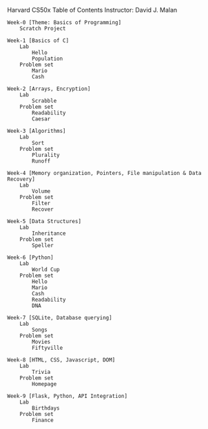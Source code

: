 Harvard CS50x Table of Contents
Instructor: David J. Malan

    Week-0 [Theme: Basics of Programming]
        Scratch Project

    Week-1 [Basics of C]
        Lab
            Hello
            Population
        Problem set
            Mario
            Cash

    Week-2 [Arrays, Encryption]
        Lab
            Scrabble
        Problem set
            Readability
            Caesar

    Week-3 [Algorithms]
        Lab
            Sort
        Problem set
            Plurality
            Runoff

    Week-4 [Memory organization, Pointers, File manipulation & Data Recovery]
        Lab
            Volume
        Problem set
            Filter
            Recover

    Week-5 [Data Structures]
        Lab
            Inheritance
        Problem set
            Speller

    Week-6 [Python]
        Lab
            World Cup
        Problem set
            Hello
            Mario
            Cash
            Readability
            DNA

    Week-7 [SQLite, Database querying]
        Lab
            Songs
        Problem set
            Movies
            Fiftyville

    Week-8 [HTML, CSS, Javascript, DOM]
        Lab
            Trivia
        Problem set
            Homepage

    Week-9 [Flask, Python, API Integration]
        Lab
            Birthdays
        Problem set
            Finance
